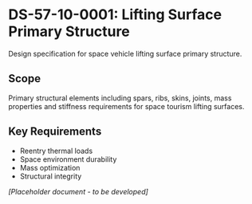 # DS-57-10-0001: Lifting Surface Primary Structure

Design specification for space vehicle lifting surface primary structure.

## Scope
Primary structural elements including spars, ribs, skins, joints, mass properties and stiffness requirements for space tourism lifting surfaces.

## Key Requirements
- Reentry thermal loads
- Space environment durability
- Mass optimization
- Structural integrity

*[Placeholder document - to be developed]*